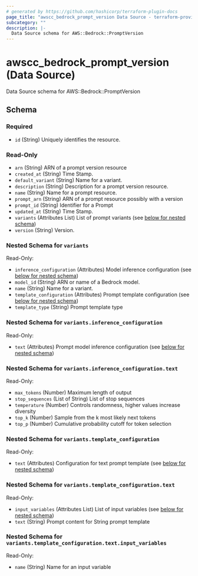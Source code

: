```yaml
---
# generated by https://github.com/hashicorp/terraform-plugin-docs
page_title: "awscc_bedrock_prompt_version Data Source - terraform-provider-awscc"
subcategory: ""
description: |-
  Data Source schema for AWS::Bedrock::PromptVersion
---
```


# awscc_bedrock_prompt_version (Data Source)

Data Source schema for AWS::Bedrock::PromptVersion



<!-- schema generated by tfplugindocs -->
## Schema

### Required

- `id` (String) Uniquely identifies the resource.

### Read-Only

- `arn` (String) ARN of a prompt version resource
- `created_at` (String) Time Stamp.
- `default_variant` (String) Name for a variant.
- `description` (String) Description for a prompt version resource.
- `name` (String) Name for a prompt resource.
- `prompt_arn` (String) ARN of a prompt resource possibly with a version
- `prompt_id` (String) Identifier for a Prompt
- `updated_at` (String) Time Stamp.
- `variants` (Attributes List) List of prompt variants (see [below for nested schema](#nestedatt--variants))
- `version` (String) Version.

<a id="nestedatt--variants"></a>
### Nested Schema for `variants`

Read-Only:

- `inference_configuration` (Attributes) Model inference configuration (see [below for nested schema](#nestedatt--variants--inference_configuration))
- `model_id` (String) ARN or name of a Bedrock model.
- `name` (String) Name for a variant.
- `template_configuration` (Attributes) Prompt template configuration (see [below for nested schema](#nestedatt--variants--template_configuration))
- `template_type` (String) Prompt template type

<a id="nestedatt--variants--inference_configuration"></a>
### Nested Schema for `variants.inference_configuration`

Read-Only:

- `text` (Attributes) Prompt model inference configuration (see [below for nested schema](#nestedatt--variants--inference_configuration--text))

<a id="nestedatt--variants--inference_configuration--text"></a>
### Nested Schema for `variants.inference_configuration.text`

Read-Only:

- `max_tokens` (Number) Maximum length of output
- `stop_sequences` (List of String) List of stop sequences
- `temperature` (Number) Controls randomness, higher values increase diversity
- `top_k` (Number) Sample from the k most likely next tokens
- `top_p` (Number) Cumulative probability cutoff for token selection



<a id="nestedatt--variants--template_configuration"></a>
### Nested Schema for `variants.template_configuration`

Read-Only:

- `text` (Attributes) Configuration for text prompt template (see [below for nested schema](#nestedatt--variants--template_configuration--text))

<a id="nestedatt--variants--template_configuration--text"></a>
### Nested Schema for `variants.template_configuration.text`

Read-Only:

- `input_variables` (Attributes List) List of input variables (see [below for nested schema](#nestedatt--variants--template_configuration--text--input_variables))
- `text` (String) Prompt content for String prompt template

<a id="nestedatt--variants--template_configuration--text--input_variables"></a>
### Nested Schema for `variants.template_configuration.text.input_variables`

Read-Only:

- `name` (String) Name for an input variable
